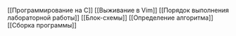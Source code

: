 [[Программирование на С]]
[[Выживание в Vim]]
[[Порядок выполнения лабораторной работы]]
[[Блок-схемы]]
[[Определение алгоритма]]
[[Сборка программы]]



